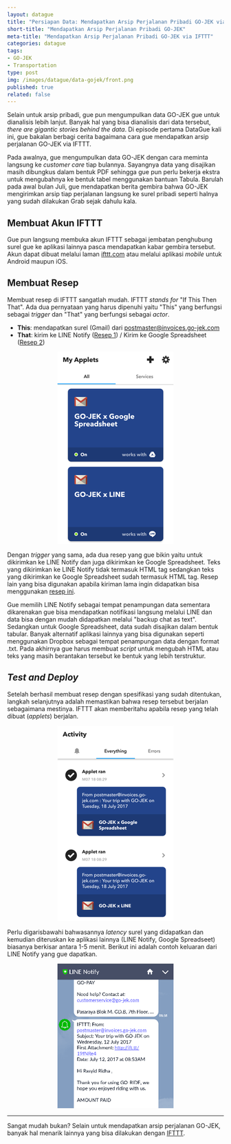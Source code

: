 ```yaml
---
layout: datague
title: "Persiapan Data: Mendapatkan Arsip Perjalanan Pribadi GO-JEK via IFTTT"
short-title: "Mendapatkan Arsip Perjalanan Pribadi GO-JEK"
meta-title: "Mendapatkan Arsip Perjalanan Pribadi GO-JEK via IFTTT"
categories: datague
tags:
- GO-JEK
- Transportation
type: post
img: /images/datague/data-gojek/front.png
published: true
related: false
---
```


Selain untuk arsip pribadi, gue pun mengumpulkan data GO-JEK gue untuk dianalisis lebih lanjut. Banyak hal yang bisa dianalisis dari data tersebut, *there are gigantic stories behind the data*. Di episode pertama DataGue kali ini, gue bakalan berbagi cerita bagaimana cara gue mendapatkan arsip perjalanan GO-JEK via IFTTT.

Pada awalnya, gue mengumpulkan data GO-JEK dengan cara meminta langsung ke *customer care* tiap bulannya. Sayangnya data yang disajikan masih dibungkus dalam bentuk PDF sehingga gue pun perlu bekerja ekstra untuk mengubahnya ke bentuk tabel menggunakan bantuan Tabula. Barulah pada awal bulan Juli, gue mendapatkan berita gembira bahwa GO-JEK mengirimkan arsip tiap perjalanan langsung ke surel pribadi seperti halnya yang sudah dilakukan Grab sejak dahulu kala.

## Membuat Akun IFTTT

Gue pun langsung membuka akun IFTTT sebagai jembatan penghubung surel gue ke aplikasi lainnya pasca mendapatkan kabar gembira tersebut. Akun dapat dibuat melalui laman [ifttt.com](http://ifttt.com/) atau melalui aplikasi *mobile* untuk Android maupun iOS.

## Membuat Resep

Membuat resep di IFTTT sangatlah mudah. IFTTT *stands for* "If This Then That". Ada dua pernyataan yang harus dipenuhi yaitu "This" yang berfungsi sebagai *trigger* dan "That" yang berfungsi sebagai *actor*.

- **This**: mendapatkan surel (Gmail) dari postmaster@invoices.go-jek.com
- **That**: kirim ke LINE Notify ([Resep 1](https://ifttt.com/applets/461009p-gmail-line)) / Kirim ke Google Spreadsheet ([Resep 2](https://ifttt.com/applets/282294p-gmail-to-sheets))

<center><img src="/images/datague/data-gojek/applets.png"></center>

Dengan *trigger* yang sama, ada dua resep yang gue bikin yaitu untuk dikirimkan ke LINE Notify dan juga dikirimkan ke Google Spreadsheet. Teks yang dikirimkan ke LINE Notify tidak termasuk HTML tag sedangkan teks yang dikirimkan ke Google Spreadsheet sudah termasuk HTML tag. Resep lain yang bisa digunakan apabila kiriman lama ingin didapatkan bisa menggunakan [resep ini](https://ifttt.com/applets/90162p-automatically-sync-gmail-emails-with-receipts-orders-invoices-to-a-google-spreadsheet).

Gue memilih LINE Notify sebagai tempat penampungan data sementara dikarenakan gue bisa mendapatkan notifikasi langsung melalui LINE dan data bisa dengan mudah didapatkan melalui "backup chat as text". Sedangkan untuk Google Spreadsheet, data sudah disajikan dalam bentuk tabular. Banyak alternatif aplikasi lainnya yang bisa digunakan seperti menggunakan Dropbox sebagai tempat penampungan data dengan format .txt. Pada akhirnya gue harus membuat *script* untuk mengubah HTML atau teks yang masih berantakan tersebut ke bentuk yang lebih terstruktur.

## *Test and Deploy*

Setelah berhasil membuat resep dengan spesifikasi yang sudah ditentukan, langkah selanjutnya adalah memastikan bahwa resep tersebut berjalan sebagaimana mestinya. IFTTT akan memberitahu apabila resep yang telah dibuat (*applets*) berjalan. 

<center><img src="/images/datague/data-gojek/applets-run.png"></center>

Perlu digarisbawahi bahwasannya *latency* surel yang didapatkan dan kemudian diteruskan ke aplikasi lainnya (LINE Notify, Google Spreadseet) biasanya berkisar antara 1-5 menit. Berikut ini adalah contoh keluaran dari LINE Notify yang gue dapatkan.

<center><img src="/images/datague/data-gojek/line-notify.png"></center>

---

Sangat mudah bukan? Selain untuk mendapatkan arsip perjalanan GO-JEK, banyak hal menarik lainnya yang bisa dilakukan dengan [IFTTT](/notes/ifttt-is-awesome/). 
